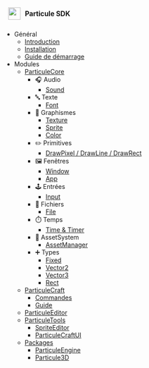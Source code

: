 <div style="display: flex; align-items: center; gap: 10px; padding: 10px;">
  <img src="/static/assets/logo.png" style="height: 28px;" />
  <strong style="font-size: 1.1em;">Particule SDK</strong>
</div>

- Général
  - [Introduction](introduction.md)
  - [Installation](installation.md)
  - [Guide de démarrage](guide-demarrage.md)
- Modules
  - [ParticuleCore](core/index.md)
    - 🎧 Audio
      - [Sound](core/audio/Sound.md)
    - 🔤 Texte
      - [Font](core/font/Font.md)
    - 🎨 Graphismes
      - [Texture](core/graphics/Texture.md)
      - [Sprite](core/graphics/Sprite.md)
      - [Color](core/graphics/Color.md)
    - ✏️ Primitives
      - [DrawPixel / DrawLine / DrawRect](core/graphics/Shapes.md)
    - 🖼️ Fenêtres
      - [Window](core/system/Window.md)
      - [App](core/system/App.md)
    - 🕹️ Entrées
      - [Input](core/inputs/Inputs.md)
    - 📁 Fichiers
      - [File](core/system/File.md)
    - ⏱️ Temps
      - [Time & Timer](core/system/Time.md)
    - 🧠 AssetSystem
      - [AssetManager](core/system/AssetManager.md)
    - ➕ Types
      - [Fixed](core/types/Fixed.md)
      - [Vector2](core/types/Vector2.md)
      - [Vector3](core/types/Vector3.md)
      - [Rect](core/types/Rect.md)
  - [ParticuleCraft](craft/index.md)
    - [Commandes](craft/commandes.md)
    - [Guide](craft/makefile_guide.md)
  - [ParticuleEditor](editor/index.md)
  - [ParticuleTools](tools/index.md)
    - [SpriteEditor](tools/SpriteEditor.md)
    - [ParticuleCraftUI](tools/ParticuleCraftUI.md)
  - [Packages](packages/index.md)
    - [ParticuleEngine](packages/engine/index.md)
    - [Particule3D](packages/P3D/index.md)